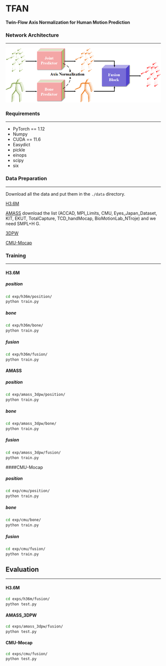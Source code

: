 # TFAN
**Twin-Flow Axis Normalization for Human Motion Prediction** 

### Network Architecture
------
![image](models/TFAN.png)


### Requirements
------
- PyTorch == 1.12
- Numpy
- CUDA == 11.6
- Easydict
- pickle
- einops
- scipy
- six

### Data Preparation
------
Download all the data and put them in the `./data` directory.

[H3.6M](https://drive.google.com/file/d/1LTMvDuueeF_tWTQKg7OWdZOaT8pPiJSr/view?usp=drive_link)

[AMASS](https://amass.is.tue.mpg.de/)
download the list (ACCAD, MPI_Limits, CMU, Eyes_Japan_Dataset, KIT, EKUT, TotalCapture, TCD_handMocap, BioMotionLab_NTroje) and we need SMPL+H G.

[3DPW](https://virtualhumans.mpi-inf.mpg.de/3DPW/)

[CMU-Mocap](https://drive.google.com/file/d/1aB_lLnWFR6UklD9qj4lmyUECdqEV2aMi/view?usp=drive_link)

### Training
------
#### H3.6M
##### position
```bash
cd exp/h36m/position/
python train.py
```
##### bone
```bash
cd exp/h36m/bone/
python train.py
```
##### fusion
```bash
cd exp/h36m/fusion/
python train.py
```

#### AMASS
##### position
```bash
cd exp/amass_3dpw/position/
python train.py
```
##### bone
```bash
cd exp/amass_3dpw/bone/
python train.py
```
##### fusion
```bash
cd exp/amass_3dpw/fusion/
python train.py
```

####CMU-Mocap
##### position
```bash
cd exp/cmu/position/
python train.py
```
##### bone
```bash
cd exp/cmu/bone/
python train.py
```
##### fusion
```bash
cd exp/cmu/fusion/
python train.py
```

## Evaluation
------
#### H3.6M
```bash
cd exps/h36m/fusion/
python test.py
```

#### AMASS_3DPW
```bash
cd exps/amass_3dpw/fusion/
python test.py
```

#### CMU-Mocap
```bash
cd exps/cmu/fusion/
python test.py
```
